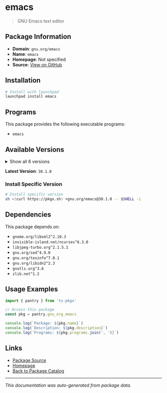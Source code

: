 # emacs

> GNU Emacs text editor

## Package Information

- **Domain**: `gnu.org/emacs`
- **Name**: `emacs`
- **Homepage**: Not specified
- **Source**: [View on GitHub](https://github.com/pkgxdev/pantry/tree/main/projects/gnu.org/emacs/package.yml)

## Installation

```bash
# Install with launchpad
launchpad install emacs
```

## Programs

This package provides the following executable programs:

- `emacs`

## Available Versions

<details>
<summary>Show all 6 versions</summary>

- `30.1.0`, `29.4.0`, `29.3.0`, `29.2.0`, `29.1.0`
- `28.2.0`

</details>

**Latest Version**: `30.1.0`

### Install Specific Version

```bash
# Install specific version
sh <(curl https://pkgx.sh) +gnu.org/emacs@30.1.0 -- $SHELL -i
```

## Dependencies

This package depends on:

- `gnome.org/libxml2^2.10.3`
- `invisible-island.net/ncurses^6.3.0`
- `libjpeg-turbo.org^2.1.5.1`
- `gnu.org/sed^4.9.0`
- `gnu.org/texinfo^7.0.1`
- `gnu.org/libidn2^2.3`
- `gnutls.org^3.6`
- `zlib.net^1.2`

## Usage Examples

```typescript
import { pantry } from 'ts-pkgx'

// Access this package
const pkg = pantry.gnu_org_emacs

console.log(`Package: ${pkg.name}`)
console.log(`Description: ${pkg.description}`)
console.log(`Programs: ${pkg.programs.join(', ')}`)
```

## Links

- [Package Source](https://github.com/pkgxdev/pantry/tree/main/projects/gnu.org/emacs/package.yml)
- [Homepage](#)
- [Back to Package Catalog](../package-catalog.md)

---

*This documentation was auto-generated from package data.*
